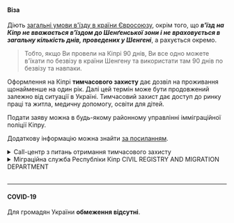 #### Віза

Діють [загальні умови в'їзду в країни Євросоюзу](/article/73ed692655a69928f4fbd4601), окрім того, що ***в'їзд на Кіпр не вважається в'їздом до Шенґенської зони і не враховується в загальну кількість днів, проведених у Шенгені***, а рахується окремо. 

>Тобто, якщо Ви провели на Кіпрі 90 днів, Ви все одно можете в'їхати по безвізу в країни Шенгену та використати там 90 днів по безвізу та навпаки.

Оформлення на Кіпрі **тимчасового захисту** дає дозвіл на проживання щонайменше на один рік. Далі цей термін може бути продовжений залежно від ситуації в Україні. Тимчасовий захист дає доступ до ринку праці та житла, медичну допомогу, освіти для дітей. 

Подати заяву можна в будь-якому районному управлінні імміграційної поліції Кіпру.

Додаткову інформацію можна знайти [за посиланням](https://eu-solidarity-ukraine.ec.europa.eu/information-people-fleeing-war-ukraine_en).

<details>
<summary>Call-центр з питань отримання тимчасового захисту</summary>

Надає загальну інформацію щодо питань освіти, здоров’я, добробуту тощо.
Послуга доступна грецькою та англійською мовами, з понеділка по п’ятницю з 8:00 до 20:00 за номерами:
1477 для кіпрських номерів;
+357 22 285777 для іноземних номерів.
</details>

<details>
<summary>Міграційна служба Республіки Кіпр CIVIL REGISTRY AND MIGRATION DEPARTMENT</summary>

Aдреса: Arch. Makariou Avenue, 90, 1077, Nicosia.

Години роботи: Понеділок-п'ятниця 08:00 – 14:30

Посилання на [сайт](http://www.moi.gov.cy/moi/crmd/crmd.nsf/index_en/index_en?OpenDocument)

телефон: 22 308 612

</details>

</br>

***


#### COVID-19

Для громадян України **обмеження відсутні**.
